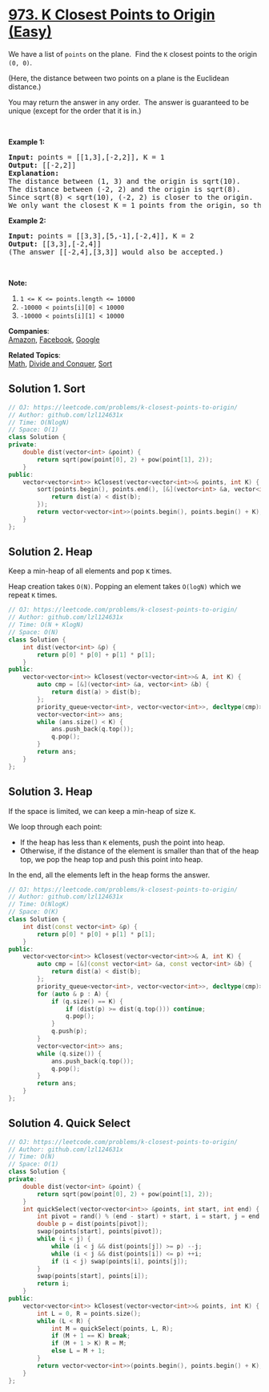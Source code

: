 # [973. K Closest Points to Origin (Easy)](https://leetcode.com/problems/k-closest-points-to-origin/)

<p>We have a list of <code>points</code>&nbsp;on the plane.&nbsp; Find the <code>K</code> closest points to the origin <code>(0, 0)</code>.</p>

<p>(Here, the distance between two points on a plane is the Euclidean distance.)</p>

<p>You may return the answer in any order.&nbsp; The&nbsp;answer is guaranteed to be unique (except for the order that it is in.)</p>

<p>&nbsp;</p>

<div>
<p><strong>Example 1:</strong></p>

<pre><strong>Input: </strong>points = <span id="example-input-1-1">[[1,3],[-2,2]]</span>, K = <span id="example-input-1-2">1</span>
<strong>Output: </strong><span id="example-output-1">[[-2,2]]</span>
<strong>Explanation: </strong>
The distance between (1, 3) and the origin is sqrt(10).
The distance between (-2, 2) and the origin is sqrt(8).
Since sqrt(8) &lt; sqrt(10), (-2, 2) is closer to the origin.
We only want the closest K = 1 points from the origin, so the answer is just [[-2,2]].
</pre>

<div>
<p><strong>Example 2:</strong></p>

<pre><strong>Input: </strong>points = <span id="example-input-2-1">[[3,3],[5,-1],[-2,4]]</span>, K = <span id="example-input-2-2">2</span>
<strong>Output: </strong><span id="example-output-2">[[3,3],[-2,4]]</span>
(The answer [[-2,4],[3,3]] would also be accepted.)
</pre>

<p>&nbsp;</p>

<p><strong>Note:</strong></p>

<ol>
	<li><code>1 &lt;= K &lt;= points.length &lt;= 10000</code></li>
	<li><code>-10000 &lt; points[i][0] &lt; 10000</code></li>
	<li><code>-10000 &lt; points[i][1] &lt; 10000</code></li>
</ol>
</div>
</div>


**Companies**:  
[Amazon](https://leetcode.com/company/amazon), [Facebook](https://leetcode.com/company/facebook), [Google](https://leetcode.com/company/google)

**Related Topics**:  
[Math](https://leetcode.com/tag/math/), [Divide and Conquer](https://leetcode.com/tag/divide-and-conquer/), [Sort](https://leetcode.com/tag/sort/)

## Solution 1. Sort

```cpp
// OJ: https://leetcode.com/problems/k-closest-points-to-origin/
// Author: github.com/lzl124631x
// Time: O(NlogN)
// Space: O(1)
class Solution {
private:
    double dist(vector<int> &point) {
        return sqrt(pow(point[0], 2) + pow(point[1], 2));
    }
public:
    vector<vector<int>> kClosest(vector<vector<int>>& points, int K) {
        sort(points.begin(), points.end(), [&](vector<int> &a, vector<int> &b) {
            return dist(a) < dist(b);
        });
        return vector<vector<int>>(points.begin(), points.begin() + K);
    }
};
```

## Solution 2. Heap

Keep a min-heap of all elements and pop `K` times.

Heap creation takes `O(N)`. Popping an element takes `O(logN)` which we repeat `K` times.

```cpp
// OJ: https://leetcode.com/problems/k-closest-points-to-origin/
// Author: github.com/lzl124631x
// Time: O(N + KlogN)
// Space: O(N)
class Solution {
    int dist(vector<int> &p) {
        return p[0] * p[0] + p[1] * p[1];
    }
public:
    vector<vector<int>> kClosest(vector<vector<int>>& A, int K) {
        auto cmp = [&](vector<int> &a, vector<int> &b) {
            return dist(a) > dist(b);
        };
        priority_queue<vector<int>, vector<vector<int>>, decltype(cmp)> q(begin(A), end(A), cmp);
        vector<vector<int>> ans;
        while (ans.size() < K) {
            ans.push_back(q.top());
            q.pop();
        }
        return ans;
    }
};
```

## Solution 3. Heap

If the space is limited, we can keep a min-heap of size `K`.

We loop through each point:
* If the heap has less than `K` elements, push the point into heap.
* Otherwise, if the distance of the element is smaller than that of the heap top, we pop the heap top and push this point into heap.

In the end, all the elements left in the heap forms the answer.

```cpp
// OJ: https://leetcode.com/problems/k-closest-points-to-origin/
// Author: github.com/lzl124631x
// Time: O(NlogK)
// Space: O(K)
class Solution {
    int dist(const vector<int> &p) {
        return p[0] * p[0] + p[1] * p[1];
    }
public:
    vector<vector<int>> kClosest(vector<vector<int>>& A, int K) {
        auto cmp = [&](const vector<int> &a, const vector<int> &b) {
            return dist(a) < dist(b);
        };
        priority_queue<vector<int>, vector<vector<int>>, decltype(cmp)> q(cmp);
        for (auto & p : A) {
            if (q.size() == K) {
                if (dist(p) >= dist(q.top())) continue;
                q.pop();
            }
            q.push(p);
        }
        vector<vector<int>> ans;
        while (q.size()) {
            ans.push_back(q.top());
            q.pop();
        }
        return ans;
    }
};
```

## Solution 4. Quick Select

```cpp
// OJ: https://leetcode.com/problems/k-closest-points-to-origin/
// Author: github.com/lzl124631x
// Time: O(N)
// Space: O(1)
class Solution {
private:
    double dist(vector<int> &point) {
        return sqrt(pow(point[0], 2) + pow(point[1], 2));
    }
    int quickSelect(vector<vector<int>> &points, int start, int end) {
        int pivot = rand() % (end - start) + start, i = start, j = end - 1;
        double p = dist(points[pivot]);
        swap(points[start], points[pivot]);
        while (i < j) {
            while (i < j && dist(points[j]) >= p) --j;
            while (i < j && dist(points[i]) <= p) ++i;
            if (i < j) swap(points[i], points[j]);
        }
        swap(points[start], points[i]);
        return i;
    }
public:
    vector<vector<int>> kClosest(vector<vector<int>>& points, int K) {
        int L = 0, R = points.size();
        while (L < R) {
            int M = quickSelect(points, L, R);
            if (M + 1 == K) break;
            if (M + 1 > K) R = M;
            else L = M + 1;
        }
        return vector<vector<int>>(points.begin(), points.begin() + K);
    }
};
```
